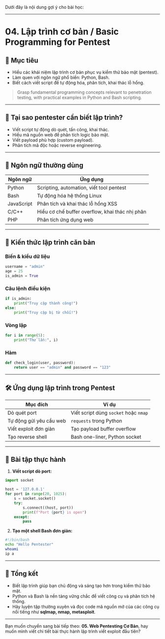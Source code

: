 Dưới đây là nội dung gợi ý cho bài học:

---

# 04. Lập trình cơ bản / Basic Programming for Pentest

## 🎯 Mục tiêu

* Hiểu các khái niệm lập trình cơ bản phục vụ kiểm thử bảo mật (pentest).
* Làm quen với ngôn ngữ phổ biến: Python, Bash.
* Biết cách viết script để tự động hóa, phân tích, khai thác lỗ hổng.

> Grasp fundamental programming concepts relevant to penetration testing, with practical examples in Python and Bash scripting.

---

## 🧠 Tại sao pentester cần biết lập trình?

* Viết script tự động dò quét, tấn công, khai thác.
* Hiểu mã nguồn web để phân tích logic bảo mật.
* Viết payload phù hợp (custom payload).
* Phân tích mã độc hoặc reverse engineering.

---

## 🐍 Ngôn ngữ thường dùng

| Ngôn ngữ   | Ứng dụng                                        |
| ---------- | ----------------------------------------------- |
| Python     | Scripting, automation, viết tool pentest        |
| Bash       | Tự động hóa hệ thống Linux                      |
| JavaScript | Phân tích và khai thác lỗ hổng XSS              |
| C/C++      | Hiểu cơ chế buffer overflow, khai thác nhị phân |
| PHP        | Phân tích ứng dụng web                          |

---

## 🔡 Kiến thức lập trình căn bản

### Biến & kiểu dữ liệu

```python
username = "admin"
age = 25
is_admin = True
```

### Câu lệnh điều kiện

```python
if is_admin:
    print("Truy cập thành công!")
else:
    print("Truy cập bị từ chối!")
```

### Vòng lặp

```python
for i in range(5):
    print("Thử lần:", i)
```

### Hàm

```python
def check_login(user, password):
    return user == "admin" and password == "123"
```

---

## 🛠 Ứng dụng lập trình trong Pentest

| Mục đích                | Ví dụ                                 |
| ----------------------- | ------------------------------------- |
| Dò quét port            | Viết script dùng `socket` hoặc `nmap` |
| Tự động gửi yêu cầu web | `requests` trong Python               |
| Viết exploit đơn giản   | Tạo payload buffer overflow           |
| Tạo reverse shell       | Bash one-liner, Python socket         |

---

## 🧪 Bài tập thực hành

1. **Viết script dò port:**

```python
import socket

host = '127.0.0.1'
for port in range(20, 1025):
    s = socket.socket()
    try:
        s.connect((host, port))
        print(f"Port {port} is open")
    except:
        pass
```

2. **Tạo một shell Bash đơn giản:**

```bash
#!/bin/bash
echo "Hello Pentester"
whoami
ip a
```

---

## 🧠 Tổng kết

* Biết lập trình giúp bạn chủ động và sáng tạo hơn trong kiểm thử bảo mật.
* Python và Bash là nền tảng vững chắc để viết công cụ và phân tích hệ thống.
* Hãy luyện tập thường xuyên và đọc code mã nguồn mở của các công cụ nổi tiếng như **sqlmap, nmap, metasploit**.

---

Bạn muốn chuyển sang bài tiếp theo: **05. Web Pentesting Cơ Bản**, hay muốn mình viết chi tiết bài thực hành lập trình viết exploit đầu tiên?
